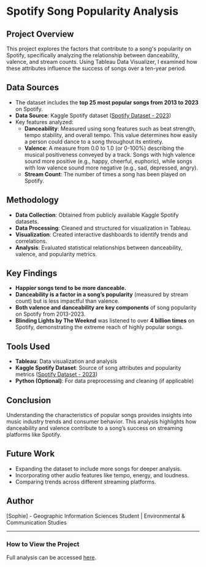 # Spotify Song Popularity Analysis

## Project Overview
This project explores the factors that contribute to a song's popularity on Spotify, specifically analyzing the relationship between danceability, valence, and stream counts. Using Tableau Data Visualizer, I examined how these attributes influence the success of songs over a ten-year period.

## Data Sources
- The dataset includes the **top 25 most popular songs from 2013 to 2023** on Spotify.
- **Data Source**: Kaggle Spotify dataset ([Spotify Dataset - 2023](#))
- Key features analyzed: 
  - **Danceability**: Measured using song features such as beat strength, tempo stability, and overall tempo. This value determines how easily a person could dance to a song throughout its entirety.
  - **Valence**: A measure from 0.0 to 1.0 (or 0-100%) describing the musical positiveness conveyed by a track. Songs with high valence sound more positive (e.g., happy, cheerful, euphoric), while songs with low valence sound more negative (e.g., sad, depressed, angry).
  - **Stream Count**: The number of times a song has been played on Spotify.

## Methodology
- **Data Collection**: Obtained from publicly available Kaggle Spotify datasets.
- **Data Processing**: Cleaned and structured for visualization in Tableau.
- **Visualization**: Created interactive dashboards to identify trends and correlations.
- **Analysis**: Evaluated statistical relationships between danceability, valence, and popularity metrics.

## Key Findings
- **Happier songs tend to be more danceable.**
- **Danceability is a factor in a song’s popularity** (measured by stream count) but is less impactful than valence.
- **Both valence and danceability are key components** of song popularity on Spotify from 2013-2023.
- **Blinding Lights by The Weeknd** was listened to over **4 billion times** on Spotify, demonstrating the extreme reach of highly popular songs.

## Tools Used
- **Tableau**: Data visualization and analysis
- **Kaggle Spotify Dataset**: Source of song attributes and popularity metrics ([Spotify Dataset - 2023](#))
- **Python (Optional)**: For data preprocessing and cleaning (if applicable)

## Conclusion
Understanding the characteristics of popular songs provides insights into music industry trends and consumer behavior. This analysis highlights how danceability and valence contribute to a song’s success on streaming platforms like Spotify.

## Future Work
- Expanding the dataset to include more songs for deeper analysis.
- Incorporating other audio features like tempo, energy, and loudness.
- Comparing trends across different streaming platforms.

## Author
[Sophie] - Geographic Information Sciences Student | Environmental & Communication Studies

---

### How to View the Project
Full analysis can be accessed [here](#).
